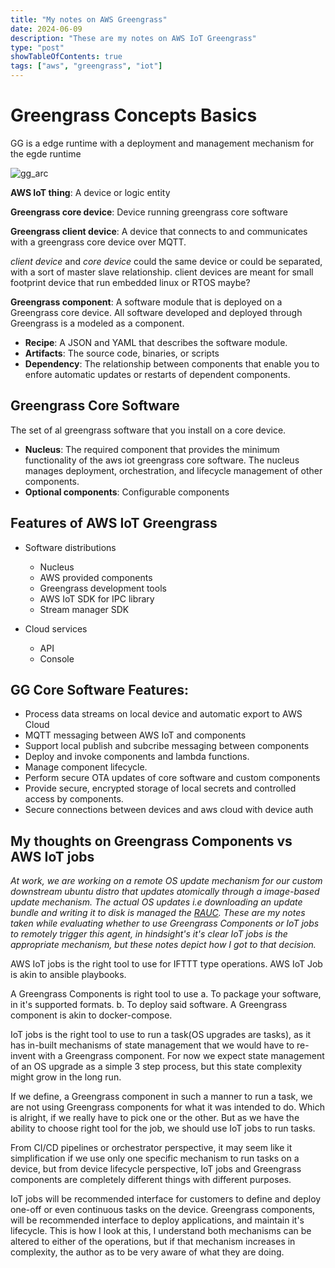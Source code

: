 ```yaml
---
title: "My notes on AWS Greengrass"
date: 2024-06-09
description: "These are my notes on AWS IoT Greengrass"
type: "post"
showTableOfContents: true
tags: ["aws", "greengrass", "iot"]
---
```


# Greengrass Concepts Basics

GG is a edge runtime with a deployment and management mechanism for the egde runtime

![gg_arc](/gg_post.png)

**AWS IoT thing**: A device or logic entity

**Greengrass core device**: Device running greengrass core software

**Greengrass client device**: A device that connects to and communicates with a greengrass core device over MQTT.

*client device* and *core device* could the same device or could be separated, with a sort of master slave relationship. client devices are meant for small footprint device that run embedded linux or RTOS maybe?

**Greengrass component**: A software module that is deployed on a Greengrass core device. All software developed and deployed through Greengrass is a modeled as a component. 
- **Recipe**: A JSON  and YAML that describes the software module.
- **Artifacts**: The source code, binaries, or scripts
- **Dependency**: The relationship between components that enable you to enfore automatic updates or restarts of dependent components. 

## Greengrass Core Software 
The set of al greengrass software that you install on a core device. 
- **Nucleus**: The required component that provides the minimum functionality of the aws iot greengrass core software. The nucleus manages deployment, orchestration, and lifecycle management of other components. 
- **Optional components**: Configurable components

## Features of AWS IoT Greengrass

- Software distributions
	- Nucleus
	- AWS provided components
	- Greengrass development tools
	- AWS IoT SDK for IPC library
	- Stream manager SDK 
	
-  Cloud services
	- API
	- Console

## GG Core Software Features:
- Process data streams on local device and automatic export to AWS Cloud
- MQTT messaging between AWS IoT and components
- Support local publish and subcribe messaging between components
- Deploy and invoke components and lambda functions.
- Manage component lifecycle.
- Perform secure OTA updates of core software and custom components
- Provide secure, encrypted storage of local secrets and controlled access by components.
- Secure connections between devices and aws cloud with device auth

## My thoughts on Greengrass Components vs AWS IoT jobs

_At work, we are working on a remote OS update mechanism for our custom downstream ubuntu distro that updates atomically through a image-based update mechanism. The actual OS updates i.e downloading an update bundle and writing it to disk is managed the [RAUC](https://rauc.io/). These are my notes taken while evaluating whether to use Greengrass Components or IoT jobs to remotely trigger this agent, in hindsight's it's clear IoT jobs is the appropriate mechanism, but these notes depict how I got to that decision._

AWS IoT jobs is the right tool to use for IFTTT type operations. 
AWS IoT Job is akin to ansible playbooks.

A Greengrass Components is right tool to use
	a. To package your software, in it's supported formats.
	b. To deploy said software.
A Greengrass component is akin to docker-compose.

IoT jobs is the right tool to use to run a task(OS upgrades are tasks), as it has in-built mechanisms of state management that we would have to re-invent with a  Greengrass component. For now we expect state management of an OS upgrade as a simple 3 step process, but this state complexity might grow in the long run.

If we define, a Greengrass component in such a manner to run a task, we are not using Greengrass components for what it was intended to do. Which is alright, if we really have to pick one or the other. But as we have the ability to choose right tool for the job, we should use IoT jobs to run tasks.

From CI/CD pipelines or orchestrator perspective, it may seem like it simplification if we use only one specific mechanism to run tasks on a device, but from device lifecycle perspective, IoT jobs and Greengrass components are completely different things with different purposes.

IoT jobs will be recommended interface for customers to define and deploy one-off or even continuous tasks on the device. Greengrass components, will be recommended interface to deploy applications, and maintain it's lifecycle. This is how I look at this, I understand both mechanisms can be altered to either of the operations, but if that mechanism increases in complexity, the author as to be very aware of what they are doing.






